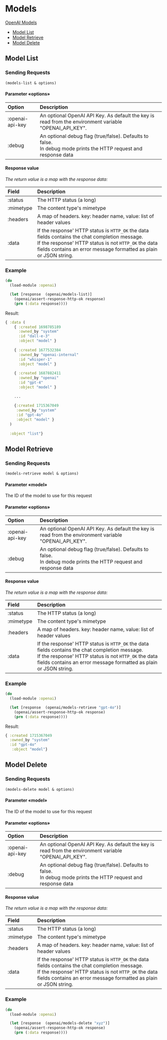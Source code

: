 # Models

[OpenAI Models](https://platform.openai.com/docs/api-reference/models)


* [Model List](#model-list)
* [Model Retrieve](#model-retrieve)
* [Model Delete](#model-delete)



## Model List

### Sending Requests

`(models-list & options)`


#### Parameter «options»

| Option            | Description |
| :---              | :---        |
| :openai-api-key   | An optional OpenAI API Key. As default the key is read from the environment variable "OPENAI_API_KEY". |
| :debug            | An optional debug flag (true/false). Defaults  to false.<br>In debug mode prints the HTTP request and response data |
 
 
#### Response value

*The return value is a map with the response data:*

| Field      | Description |
| :---       | :---        |
| :status    | The HTTP status (a long)         |
| :mimetype  | The content type's mimetype      |
| :headers   | A map of headers. key: header name, value: list of header values |
| :data      | If the response' HTTP status is `HTTP_OK` the data fields contains the chat completion message.<br> If the response' HTTP status is not `HTTP_OK` the data fields contains an error message formatted as plain or JSON string. |


### Example

```clojure
(do
  (load-module :openai)

  (let [response  (openai/models-list)]
    (openai/assert-response-http-ok response)
    (prn (:data response))))
```

Result:

```clojure
{ :data (
    { :created 1698785189 
      :owned_by "system" 
      :id "dall-e-3" 
      :object "model" } 
      
    { :created 1677532384 
      :owned_by "openai-internal" 
      :id "whisper-1" 
      :object "model" }
          
    { :created 1687882411 
      :owned_by "openai" 
      :id "gpt-4" 
      :object "model" }
      
    ...
     
    {:created 1715367049
     :owned_by "system" 
     :id "gpt-4o" 
     :object "model" } 
  ) 
  
  :object "list"}
```


## Model Retrieve

### Sending Requests

`(models-retrieve model & options)`

#### Parameter «model»

The ID of the model to use for this request


#### Parameter «options»

| Option            | Description |
| :---              | :---        |
| :openai-api-key   | An optional OpenAI API Key. As default the key is read from the environment variable "OPENAI_API_KEY". |
| :debug            | An optional debug flag (true/false). Defaults  to false.<br>In debug mode prints the HTTP request and response data |
 
 
#### Response value

*The return value is a map with the response data:*

| Field      | Description |
| :---       | :---        |
| :status    | The HTTP status (a long)         |
| :mimetype  | The content type's mimetype      |
| :headers   | A map of headers. key: header name, value: list of header values |
| :data      | If the response' HTTP status is `HTTP_OK` the data fields contains the chat completion message.<br> If the response' HTTP status is not `HTTP_OK` the data fields contains an error message formatted as plain or JSON string. |


### Example

```clojure
(do
  (load-module :openai)

  (let [response  (openai/models-retrieve "gpt-4o")]
    (openai/assert-response-http-ok response)
    (prn (:data response))))
```

Result:

```clojure
{ :created 1715367049 
  :owned_by "system" 
  :id "gpt-4o"
   :object "model"}
```


## Model Delete

### Sending Requests

`(models-delete model & options)`

#### Parameter «model»

The ID of the model to use for this request


#### Parameter «options»

| Option            | Description |
| :---              | :---        |
| :openai-api-key   | An optional OpenAI API Key. As default the key is read from the environment variable "OPENAI_API_KEY". |
| :debug            | An optional debug flag (true/false). Defaults  to false.<br>In debug mode prints the HTTP request and response data |
 
 
#### Response value

*The return value is a map with the response data:*

| Field      | Description |
| :---       | :---        |
| :status    | The HTTP status (a long)         |
| :mimetype  | The content type's mimetype      |
| :headers   | A map of headers. key: header name, value: list of header values |
| :data      | If the response' HTTP status is `HTTP_OK` the data fields contains the chat completion message.<br> If the response' HTTP status is not `HTTP_OK` the data fields contains an error message formatted as plain or JSON string. |


### Example

```clojure
(do
  (load-module :openai)

  (let [response  (openai/models-delete "xyz")]
    (openai/assert-response-http-ok response)
    (prn (:data response))))
```

